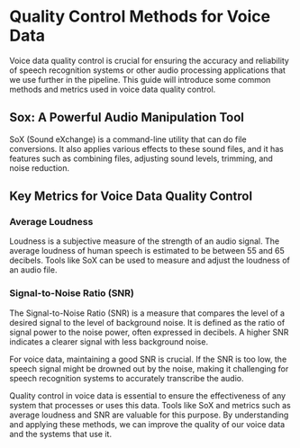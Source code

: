 # Quality Control Methods for Voice Data

Voice data quality control is crucial for ensuring the accuracy and reliability of speech recognition systems or other audio processing applications that we use further in the pipeline. This guide will introduce some common methods and metrics used in voice data quality control.

## Sox: A Powerful Audio Manipulation Tool

SoX (Sound eXchange) is a command-line utility that can do file conversions. It also applies various effects to these sound files, and it has features such as combining files, adjusting sound levels, trimming, and noise reduction.

## Key Metrics for Voice Data Quality Control

### Average Loudness

Loudness is a subjective measure of the strength of an audio signal. The average loudness of human speech is estimated to be between 55 and 65 decibels. Tools like SoX can be used to measure and adjust the loudness of an audio file.

### Signal-to-Noise Ratio (SNR)

The Signal-to-Noise Ratio (SNR) is a measure that compares the level of a desired signal to the level of background noise. It is defined as the ratio of signal power to the noise power, often expressed in decibels. A higher SNR indicates a clearer signal with less background noise.

For voice data, maintaining a good SNR is crucial. If the SNR is too low, the speech signal might be drowned out by the noise, making it challenging for speech recognition systems to accurately transcribe the audio.


Quality control in voice data is essential to ensure the effectiveness of any system that processes or uses this data. Tools like SoX and metrics such as average loudness and SNR are valuable for this purpose. By understanding and applying these methods, we can improve the quality of our voice data and the systems that use it.
